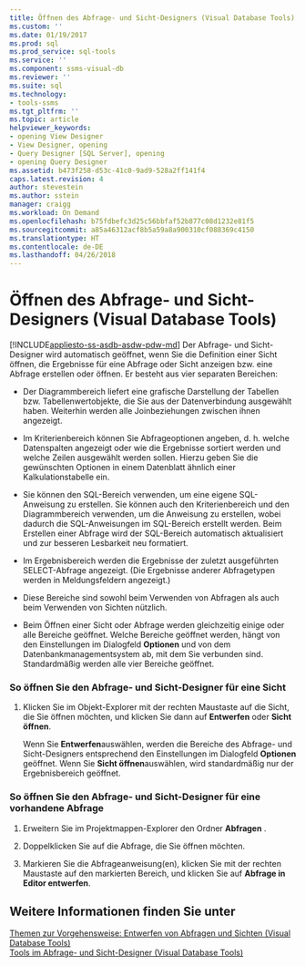 ```yaml
---
title: Öffnen des Abfrage- und Sicht-Designers (Visual Database Tools) | Microsoft-Dokumentation
ms.custom: ''
ms.date: 01/19/2017
ms.prod: sql
ms.prod_service: sql-tools
ms.service: ''
ms.component: ssms-visual-db
ms.reviewer: ''
ms.suite: sql
ms.technology:
- tools-ssms
ms.tgt_pltfrm: ''
ms.topic: article
helpviewer_keywords:
- opening View Designer
- View Designer, opening
- Query Designer [SQL Server], opening
- opening Query Designer
ms.assetid: b473f258-d53c-41c0-9ad9-528a2ff141f4
caps.latest.revision: 4
author: stevestein
ms.author: sstein
manager: craigg
ms.workload: On Demand
ms.openlocfilehash: b75fdbefc3d25c56bbfaf52b877c08d1232e81f5
ms.sourcegitcommit: a85a46312acf8b5a59a8a900310cf088369c4150
ms.translationtype: HT
ms.contentlocale: de-DE
ms.lasthandoff: 04/26/2018
---
```

# <a name="open-the-query-and-view-designer-visual-database-tools"></a>Öffnen des Abfrage- und Sicht-Designers (Visual Database Tools)
[!INCLUDE[appliesto-ss-asdb-asdw-pdw-md](../../includes/appliesto-ss-asdb-asdw-pdw-md.md)]
Der Abfrage- und Sicht-Designer wird automatisch geöffnet, wenn Sie die Definition einer Sicht öffnen, die Ergebnisse für eine Abfrage oder Sicht anzeigen bzw. eine Abfrage erstellen oder öffnen. Er besteht aus vier separaten Bereichen:  
  
-   Der Diagrammbereich liefert eine grafische Darstellung der Tabellen bzw. Tabellenwertobjekte, die Sie aus der Datenverbindung ausgewählt haben. Weiterhin werden alle Joinbeziehungen zwischen ihnen angezeigt.  
  
-   Im Kriterienbereich können Sie Abfrageoptionen angeben, d. h. welche Datenspalten angezeigt oder wie die Ergebnisse sortiert werden und welche Zeilen ausgewählt werden sollen. Hierzu geben Sie die gewünschten Optionen in einem Datenblatt ähnlich einer Kalkulationstabelle ein.  
  
-   Sie können den SQL-Bereich verwenden, um eine eigene SQL-Anweisung zu erstellen. Sie können auch den Kriterienbereich und den Diagrammbereich verwenden, um die Anweisung zu erstellen, wobei dadurch die SQL-Anweisungen im SQL-Bereich erstellt werden. Beim Erstellen einer Abfrage wird der SQL-Bereich automatisch aktualisiert und zur besseren Lesbarkeit neu formatiert.  
  
-   Im Ergebnisbereich werden die Ergebnisse der zuletzt ausgeführten SELECT-Abfrage angezeigt. (Die Ergebnisse anderer Abfragetypen werden in Meldungsfeldern angezeigt.)  
  
-   Diese Bereiche sind sowohl beim Verwenden von Abfragen als auch beim Verwenden von Sichten nützlich.  
  
-   Beim Öffnen einer Sicht oder Abfrage werden gleichzeitig einige oder alle Bereiche geöffnet. Welche Bereiche geöffnet werden, hängt von den Einstellungen im Dialogfeld **Optionen** und von dem Datenbankmanagementsystem ab, mit dem Sie verbunden sind. Standardmäßig werden alle vier Bereiche geöffnet.  
  
### <a name="to-open-the-query-and-view-designer-for-a-view"></a>So öffnen Sie den Abfrage- und Sicht-Designer für eine Sicht  
  
1.  Klicken Sie im Objekt-Explorer mit der rechten Maustaste auf die Sicht, die Sie öffnen möchten, und klicken Sie dann auf **Entwerfen** oder **Sicht öffnen**.  
  
    Wenn Sie **Entwerfen**auswählen, werden die Bereiche des Abfrage- und Sicht-Designers entsprechend den Einstellungen im Dialogfeld **Optionen** geöffnet. Wenn Sie **Sicht öffnen**auswählen, wird standardmäßig nur der Ergebnisbereich geöffnet.  
  
### <a name="to-open-the-query-and-view-designer-for-an-existing-query"></a>So öffnen Sie den Abfrage- und Sicht-Designer für eine vorhandene Abfrage  
  
1.  Erweitern Sie im Projektmappen-Explorer den Ordner **Abfragen** .  
  
2.  Doppelklicken Sie auf die Abfrage, die Sie öffnen möchten.  
  
3.  Markieren Sie die Abfrageanweisung(en), klicken Sie mit der rechten Maustaste auf den markierten Bereich, und klicken Sie auf **Abfrage in Editor entwerfen**.  
  
## <a name="see-also"></a>Weitere Informationen finden Sie unter  
[Themen zur Vorgehensweise: Entwerfen von Abfragen und Sichten &#40;Visual Database Tools&#41;](../../ssms/visual-db-tools/design-queries-and-views-how-to-topics-visual-database-tools.md)  
[Tools im Abfrage- und Sicht-Designer &#40;Visual Database Tools&#41;](../../ssms/visual-db-tools/query-and-view-designer-tools-visual-database-tools.md)  
  
